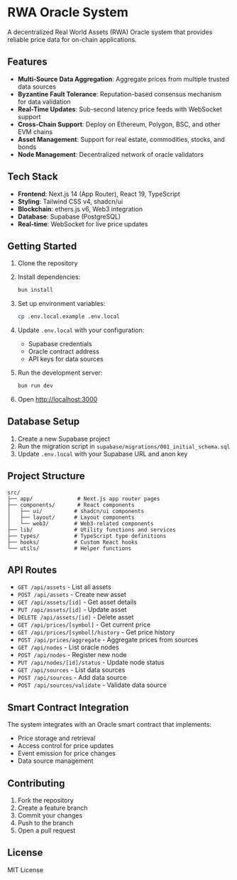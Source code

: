 # RWA Oracle System

A decentralized Real World Assets (RWA) Oracle system that provides reliable price data for on-chain applications.

## Features

- **Multi-Source Data Aggregation**: Aggregate prices from multiple trusted data sources
- **Byzantine Fault Tolerance**: Reputation-based consensus mechanism for data validation
- **Real-Time Updates**: Sub-second latency price feeds with WebSocket support
- **Cross-Chain Support**: Deploy on Ethereum, Polygon, BSC, and other EVM chains
- **Asset Management**: Support for real estate, commodities, stocks, and bonds
- **Node Management**: Decentralized network of oracle validators

## Tech Stack

- **Frontend**: Next.js 14 (App Router), React 19, TypeScript
- **Styling**: Tailwind CSS v4, shadcn/ui
- **Blockchain**: ethers.js v6, Web3 integration
- **Database**: Supabase (PostgreSQL)
- **Real-time**: WebSocket for live price updates

## Getting Started

1. Clone the repository
2. Install dependencies:
   ```bash
   bun install
   ```

3. Set up environment variables:
   ```bash
   cp .env.local.example .env.local
   ```

4. Update `.env.local` with your configuration:
   - Supabase credentials
   - Oracle contract address
   - API keys for data sources

5. Run the development server:
   ```bash
   bun run dev
   ```

6. Open [http://localhost:3000](http://localhost:3000)

## Database Setup

1. Create a new Supabase project
2. Run the migration script in `supabase/migrations/001_initial_schema.sql`
3. Update `.env.local` with your Supabase URL and anon key

## Project Structure

```
src/
├── app/              # Next.js app router pages
├── components/       # React components
│   ├── ui/          # shadcn/ui components
│   ├── layout/      # Layout components
│   └── web3/        # Web3-related components
├── lib/             # Utility functions and services
├── types/           # TypeScript type definitions
├── hooks/           # Custom React hooks
└── utils/           # Helper functions
```

## API Routes

- `GET /api/assets` - List all assets
- `POST /api/assets` - Create new asset
- `GET /api/assets/[id]` - Get asset details
- `PUT /api/assets/[id]` - Update asset
- `DELETE /api/assets/[id]` - Delete asset
- `GET /api/prices/[symbol]` - Get current price
- `GET /api/prices/[symbol]/history` - Get price history
- `POST /api/prices/aggregate` - Aggregate prices from sources
- `GET /api/nodes` - List oracle nodes
- `POST /api/nodes` - Register new node
- `PUT /api/nodes/[id]/status` - Update node status
- `GET /api/sources` - List data sources
- `POST /api/sources` - Add data source
- `POST /api/sources/validate` - Validate data source

## Smart Contract Integration

The system integrates with an Oracle smart contract that implements:
- Price storage and retrieval
- Access control for price updates
- Event emission for price changes
- Data source management

## Contributing

1. Fork the repository
2. Create a feature branch
3. Commit your changes
4. Push to the branch
5. Open a pull request

## License

MIT License